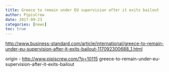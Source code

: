 ```yaml
---
title: Greece to remain under EU supervision after it exits bailout
author: PipisCrew
date: 2017-09-23
categories: [news]
toc: true
---
```


http://www.business-standard.com/article/international/greece-to-remain-under-eu-supervision-after-it-exits-bailout-117092300688_1.html

origin - http://www.pipiscrew.com/?p=10115 greece-to-remain-under-eu-supervision-after-it-exits-bailout